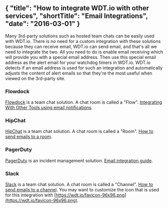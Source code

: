 {
  "title": "How to integrate WDT.io with other services",
  "shortTitle": "Email Integrations",
  "date": "2016-03-01"
}
---
Many 3rd-party solutions such as hosted team chats can be easily used with WDT.io. There is no need for a custom integration with these solutions because they can receive email, WDT.io can send email, and that's all we need to integrate the two. All you need to do is enable email receiving which will provide you with a special email address. Then use this special email address as the alert email for your watchdog timers in WDT.io. WDT.io detects if an email address is used for such an integration and automatically adjusts the content of alert emails so that they're the most useful when viewed on the 3rd-party site.


### Flowdock

[Flowdock](https://www.flowdock.com/) is a team chat solution. A chat room is called a "Flow". [Integrating With Other Tools using email notifications](https://www.flowdock.com/help/integrations_other).


### HipChat

[HipChat](https://www.hipchat.com) is a team chat solution. A chat room is called a "Room". [How to send emails to a room](https://mailroom.hipch.at).


### PagerDuty

[PagerDuty](https://www.pagerduty.com/) is an incident management solution. [Email integration guide](https://www.pagerduty.com/docs/guides/email-integration-guide/).


### Slack

[Slack](https://slack.com) is a team chat solution. A chat room is called a "Channel". [How to send emails to a channel](https://get.slack.help/hc/en-us/articles/206819278-Sending-emails-to-Slack). You may want to customize the icon that is used for this integration with [https://wdt.io/favicon-96x96.png](https://wdt.io/favicon-96x96.png).
